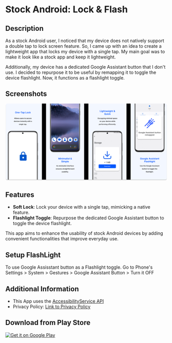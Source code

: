 # Stock Android: Lock & Flash

## Description
As a stock Android user, I noticed that my device does not natively support a double tap to lock screen feature. So, I came up with an idea to create a lightweight app that locks my device with a single tap. My main goal was to make it look like a stock app and keep it lightweight.

Additionally, my device has a dedicated Google Assistant button that I don't use. I decided to repurpose it to be useful by remapping it to toggle the device flashlight. Now, it functions as a flashlight toggle.

## Screenshots
![Screenshot 1](https://github.com/ZurichBlade/Stock-Android-Lock-Flash/blob/main/app_ss.png?raw=true)

## Features
- **Soft Lock**: Lock your device with a single tap, mimicking a native feature.
- **Flashlight Toggle**: Repurpose the dedicated Google Assistant button to toggle the device flashlight.

This app aims to enhance the usability of stock Android devices by adding convenient functionalities that improve everyday use.

## Setup FlashLight
To use Google Assisstant button as a Flashlight toggle.
Go to Phone's Settings > System > Gestures > Google Assistant Button > Turn it OFF


## Additional Information
- This App uses the [AccessibilityService API](https://developer.android.com/reference/android/accessibilityservice/AccessibilityService) 
- Privacy Policy: [Link to Privacy Policy](https://zurichblade.github.io/Lock-App-Privacy-Policy/Privacy%20Policy.html)


## Download from Play Store
[![Get it on Google Play](https://upload.wikimedia.org/wikipedia/commons/thumb/7/78/Google_Play_Store_badge_EN.svg/270px-Google_Play_Store_badge_EN.svg.png)](https://play.google.com/store/apps/details?id=com.berry.lock)

